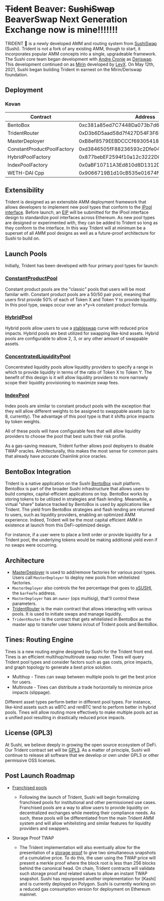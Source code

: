 # ~~Tident~~ Beaver: ~~SushiSwap~~ BeaverSwap Next Generation Exchange now is mine!!!!!!!

TRIDENT 🔱 is a newly developed AMM and routing system from [SushiSwap](https://sushi.com/) (Sushi). Trident is not a fork of any existing AMM, though to start, it incorporates popular AMM concepts into a single, upgradeable framework. The Sushi core team began development with [Andre Cronje](https://github.com/andrecronje) as [Deriswap](https://andrecronje.medium.com/deriswap-capital-efficient-swaps-futures-options-and-loans-ea424b24a41c). This development continued on as [Mirin](https://github.com/sushiswap/mirin) developed by [LevX](https://github.com/levx-io). On May 12th, 2021, Sushi began building Trident in earnest on the Mirin/Deriswap foundation.

## Deployment

### Kovan

| Contract                   | Address                                    |
| -------------------------- | ------------------------------------------ |
| BentoBox                   | 0xc381a85ed7C7448Da073b7d6C9d4cBf1Cbf576f0 |
| TridentRouter              | 0xD3b6D5aad58d7f427D54F3F6b903E374a503cE34 |
| MasterDeployer             | 0xB8ef8579EEBDCCCf69305418E49a3A545301b393 |
| ConstantProductPoolFactory | 0xd3846505fF88236593c2Dfe045e484174365f4F9 |
| HybridPoolFactory          | 0x877bebEF2594f10a12c3222D0020D482b440708d |
| IndexPoolFactory           | 0x0aBF10711A3Ed810d8D1312D223C735B35D985e6 |
| WETH-DAI Cpp               | 0x9066719B1d10cB535e01674ffF056A7e2f7f0A8B |

## Extensibility

Trident is designed as an extensible AMM deployment framework that allows developers to implement new pool types that conform to the [IPool interface](./contracts/interfaces/IPool.sol). Before launch, an [EIP](https://eips.ethereum.org/) will be submitted for the IPool interface design to standardize pool interfaces across Ethereum. As new pool types are designed or experimented with, they can be added to Trident so long as they conform to the interface. In this way Trident will at minimum be a superset of all AMM pool designs as well as a future-proof architecture for Sushi to build on.

## Launch Pools

Initially, Trident has been developed with four primary pool types for launch:

### [ConstantProductPool](./contracts/pool/ConstantProductPool.sol)

Constant product pools are the "classic" pools that users will be most familar with. Constant product pools are a 50/50 pair pool, meaning that users first provide 50% of each of Token X and Token Y to provide liquidity. In this pool type, swaps occur over an x\*y=k constant product formula.

### [HybridPool](./contracts/pool/HybridPool.sol)

Hybrid pools allow users to use a [stableswap](https://curve.fi/files/stableswap-paper.pdf) curve with reduced price impacts. Hybrid pools are best utilized for swapping like-kind assets. Hybrid pools are configurable to allow 2, 3, or any other amount of swappable assets.

### [ConcentratedLiquidityPool](./contracts/pool/concentrated/ConcentratedLiquidityPool.sol)

Concentrated liquidity pools allow liquidity providers to specify a range in which to provide liquidity in terms of the ratio of Token X to Token Y. The benefit of this design is it will allow liquidity providers to more narrowly scope their liquidity provisioning to maximize swap fees.

### [IndexPool](./contracts/pool/IndexPool.sol)

Index pools are similar to constant product pools with the exception that they will allow different weights to be assigned to swappable assets (up to 8, currently). The advantage of this pool type is that it shifts price impacts by token weights.

All of these pools will have configurable fees that will allow liquidity providers to choose the pool that best suits their risk profile.

As a gas-saving measure, Trident further allows pool deployers to disable TWAP oracles. Architecturally, this makes the most sense for common pairs that already have accurate Chainlink price oracles.

## BentoBox Integration

Trident is a native application on the Sushi [BentoBox](https://github.com/sushiswap/bentobox) vault platform. BentoBox is part of the broader Sushi infrastructure that allows users to build complex, capital-efficient applications on top. BentoBox works by storing tokens to be utilized in strategies and flash lending. Meanwhile, a virtual "share" balance tracked by BentoBox is used by applications like Trident. The yield from BentoBox strategies and flash lending are returned to users, such as liquidity providers, enabling an optimized AMM experience. Indeed, Trident will be the most capital efficient AMM in existence at launch from this DeFi-optimized design.

For instance, if a user were to place a limit order or provide liquidity for a Trident pool, the underlying tokens would be making additional yield even if no swaps were occurring.

## Architecture

- [MasterDeployer](./contracts/deployer/MasterDeployer.sol) is used to add/remove factories for various pool types. Users call `MasterDeployer` to deploy new pools from whitelisted factories.
- `MasterDeployer` also controls the fee percentage that goes to [xSUSHI](https://etherscan.io/address/0x8798249c2E607446EfB7Ad49eC89dD1865Ff4272#code), the `barFeeTo` address.
- `MasterDeployer` has an `owner` (ops multisig), that'll control these parameters.
- [TridentRouter](./contracts/TridentRouter.sol) is the main contract that allows interacting with various pools. It is used to initiate swaps and manage liquidity.
- `TridentRouter` is the contract that gets whitelisted in BentoBox as the master app to transfer user tokens in/out of Trident pools and BentoBox.

## Tines: Routing Engine

Tines is a new routing engine designed by Sushi for the Trident front end. Tines is an efficient multihop/multiroute swap router. Tines will query Trident pool types and consider factors such as gas costs, price impacts, and graph topology to generate a best price solution.

- Multihop - Tines can swap between multiple pools to get the best price for users.
- Multiroute - Tines can distribute a trade horizontally to minimize price impacts (slippage).

Different asset types perform better in different pool types. For instance, like-kind assets such as wBTC and renBTC tend to perform better in hybrid pools. Tines will allow routing more effectively to make multiple pools act as a unified pool resulting in drastically reduced price impacts.

## License (GPL3)

At Sushi, we believe deeply in growing the open source ecosystem of DeFi. Our Trident contract set will be [GPL3](https://www.gnu.org/licenses/gpl-3.0.en.html). As a matter of principle, Sushi will continue to release all software that we develop or own under GPL3 or other permissive OSS licenses.

## Post Launch Roadmap

- [Franchised pools](./contracts/pool/franchised)

  - Following the launch of Trident, Sushi will begin formalizing franchised pools for institutional and other permissioned use cases. Franchised pools are a way to allow users to provide liquidity on decentralized exchanges while meeting their compliance needs. As such, these pools will be differentiated from the main Trident AMM system and will allow whitelisting and similar features for liquidity providers and swappers.

- Storage Proof TWAP

  - The Trident implementation will also eventually allow for the presentation of a [storage proof](https://github.com/sushiswap/sushi-oracle) to give two simultaneous snapshots of a cumulative price. To do this, the user using the TWAP price will present a merkle proof where the block root is less than 256 blocks behind the canonical head. On chain, Trident contracts will validate such storage proof and related values to allow an instant TWAP snapshot. Sushi has repurposed another implementation for [Kashi] and is currently deployed on Polygon. Sushi is currently working on a reduced gas consumption version for deployment on Ethereum mainnet.
